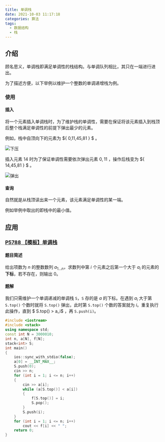```yaml
---
title: 单调栈
date: 2021-10-03 11:17:18
categories: 算法
tags:
  - 数据结构
  - 栈
---
```

## 介绍

顾名思义，单调栈即满足单调性的栈结构。与单调队列相比，其只在一端进行进出。

为了描述方便，以下举例以维护一个整数的单调递增栈为例。

### 使用

#### 插入

将一个元素插入单调栈时，为了维护栈的单调性，需要在保证将该元素插入到栈顶后整个栈满足单调性的前提下弹出最少的元素。

例如，栈中自顶向下的元素为 $\{ 0,11,45,81 \} $ 。

![下压](https://oi-wiki.org/ds/images/monotonous-stack-before.svg)

插入元素 $14$ 时为了保证单调性需要依次弹出元素 $0,11$ ，操作后栈变为 $\{ 14,45,81 \} $ 。

![弹出](https://oi-wiki.org/ds/images/monotonous-stack-after.svg)

#### 查询

自然就是从栈顶读出来一个元素，该元素满足单调性的某一端。

例如举例中取出的即栈中的最小值。

## 应用

### [P5788 【模板】单调栈](https://www.luogu.com.cn/problem/P5788)

#### 题目简述

给出项数为 $n$ 的整数数列 $a_{1 \dots n}$，求数列中第 $i$ 个元素之后第一个大于 $a_i$ 的元素的**下标**，若不存在，则输出 $0$。

#### 题解

我们只需维护一个单调递减的单调栈 `S`，`S` 存的是 $a$ 的下标。在遇到 $a_i$ 大于第 `S.top()` 个数时就将 `S.top()` 弹出，此时第 `S.top()` 个数的答案就为 $i$。重复执行此操作，直到 $ S.top() > a_i$ ，再 `S.push(i)`。

```cpp
#include <iostream>
#include <stack>
using namespace std;
const int N = 3000010;
int n, a[N], f[N];
stack<int> S;
int main()
{
    ios::sync_with_stdio(false);
    a[0] = __INT_MAX__;
    S.push(0);
    cin >> n;
    for (int i = 1; i <= n; i++)
    {
        cin >> a[i];
        while (a[S.top()] < a[i])
        {
            f[S.top()] = i;
            S.pop();
        }
        S.push(i);
    }
    for (int i = 1; i <= n; i++)
        cout << f[i] << " ";
    return 0;
}
```